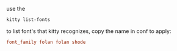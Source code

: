 use the
```bash
kitty list-fonts
```
to list font's that kitty recognizes, copy the name in conf to apply:
```kitty.conf
font_family folan folan shode
```
